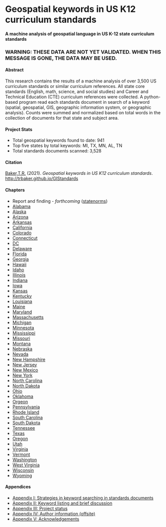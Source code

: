# Geospatial keywords in US K12 curriculum standards
#### A machine analysis of geospatial language in US K-12 state curriculum standards

### WARNING: THESE DATA ARE NOT YET VALIDATED. WHEN THIS MESSAGE IS GONE, THE DATA MAY BE USED.

#### Abstract
This research contains the results of a machine analysis of over 3,500 US curriculum standards or similar curriculum references.  All state core standards (English, math, science, and social studies) and Career and Technical Education (CTE) curriculum references were collected.  A python-based program read each standards document in search of a keyword (spatial, geospatial, GIS, geographic information system, or geographic analysis).  Counts were summed and normalized based on total words in the collection of documents for that state and subject area. 

#### Project Stats
- Total geospatial keywords found to date: 941
- Top five states by total keywords: MI, TX, MN, AL, TN
- Total standards documents scanned: 3,528

#### Citation
[Baker,T.R.](https://orcid.org/0000-0002-5005-9663) (2021). *Geospatial keywords in US K12 curriculum standards*. http://trbaker.github.io/GIStandards

#### Chapters
- Report and finding - *forthcoming* ([statenorms](overview.html))
- [Alabama](AL.html)
- [Alaska](AK.html)
- [Arizona](AZ.html)
- [Arkansas](AR.html)
- [California](CA.html)
- [Colorado](CO.html)
- [Connecticut](CT.html)
- [DC](DC.html)
- [Delaware](DE.html)
- [Florida](FL.html)
- [Georgia](GA.html)
- [Hawaii](HI.html)
- [Idaho](ID.html)
- [Illinois](IL.html)
- [Indiana](ID.html)
- [Iowa](IA.html)
- [Kansas](KS.html)
- [Kentucky](KY.html)
- [Louisiana](LA.html)
- [Maine](ME.html)
- [Maryland](MD.html)
- [Massachusetts](MA.html)
- [Michigan](MI.html)
- [Minnesota](MN.html)
- [Mississippi](MS.html)
- [Missouri](MO.html)
- [Montana](MT.html)
- [Nebraska](NE.html)
- [Nevada](NV.html)
- [New Hampshire](NH.html)
- [New Jersey](NJ.html)
- [New Mexico](NM.html)
- [New York](NY.html)
- [North Carolina](NC.html)
- [North Dakota](ND.html)
- [Ohio](OH.html)
- [Oklahoma](OK.html)
- [Orgeon](OR.html)
- [Pennsylvania](PA.html)
- [Rhode Island](RI.html)
- [South Carolina](SC.html)
- [South Dakota](SD.html)
- [Tennessee](TN.html)
- [Texas](TX.html)
- [Oregon](OR.html)
- [Utah](UT.html)
- [Virginia](VA.html)
- [Vermont](VT.html)
- [Washington](WA.html)
- [West Virginia](WV.html)
- [Wisconsin](WI.html)
- [Wyoming](WY.html)

#### Appendices
- [Appendix I: Strategies in keyword searching in standards documents](appendix_search.md)
- [Appendix II: Keyword listing and brief discussion](appendix_keywords.md)
- [Appendix III: Project status](appendix_status.md)
- [Appendix IV: Author information (offsite)](https://orcid.org/0000-0002-5005-9663)
- [Appendix V: Acknowledgements](appendix_ack.md) 




<!-- Global site tag (gtag.js) - Google Analytics -->
<script async src="https://www.googletagmanager.com/gtag/js?id=G-VJ281EFGY0"></script>
<script>
  window.dataLayer = window.dataLayer || [];
  function gtag(){dataLayer.push(arguments);}
  gtag('js', new Date());

  gtag('config', 'G-VJ281EFGY0');
</script><!-- Global site tag (gtag.js) - Google Analytics -->
<script async src="https://www.googletagmanager.com/gtag/js?id=G-VJ281EFGY0"></script>
<script>
  window.dataLayer = window.dataLayer || [];
  function gtag(){dataLayer.push(arguments);}
  gtag('js', new Date());

  gtag('config', 'G-VJ281EFGY0');
</script>
